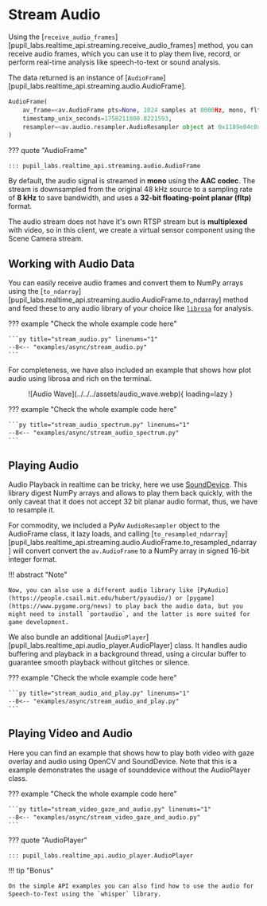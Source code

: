 # Stream Audio

<!-- badge:product Neon -->
<!-- badge:companion +2.8.31 -->
<!-- badge:version +1.7 -->

Using the [`receive_audio_frames`][pupil_labs.realtime_api.streaming.receive_audio_frames] method, you can receive audio frames, which you can use it to play them live, record, or perform real-time analysis like speech-to-text or sound analysis.

The data returned is an instance of [`AudioFrame`][pupil_labs.realtime_api.streaming.audio.AudioFrame].

```py linenums="0"
AudioFrame(
    av_frame=<av.AudioFrame pts=None, 1024 samples at 8000Hz, mono, fltp at 0x1189e0ac0>,
    timestamp_unix_seconds=1758211800.8221593,
    resampler=<av.audio.resampler.AudioResampler object at 0x1189e04c0>
)
```

??? quote "AudioFrame"

    ::: pupil_labs.realtime_api.streaming.audio.AudioFrame

By default, the audio signal is streamed in **mono** using the **AAC codec**. The stream is downsampled from the original 48 kHz source to a sampling rate of **8 kHz** to save bandwidth, and uses a **32-bit floating-point planar (fltp)** format.

The audio stream does not have it's own RTSP stream but is **multiplexed** with video, so in this client, we create a virtual sensor component using the Scene Camera stream.

## Working with Audio Data

You can easily receive audio frames and convert them to NumPy arrays using the [`to_ndarray`][pupil_labs.realtime_api.streaming.audio.AudioFrame.to_ndarray] method and feed these to any audio library of your choice like [`librosa`](https://librosa.org/) for analysis.

??? example "Check the whole example code here"

    ```py title="stream_audio.py" linenums="1"
    --8<-- "examples/async/stream_audio.py"
    ```

For completeness, we have also included an example that shows how plot audio using librosa and rich on the terminal.

<figure markdown="span">
![Audio Wave](../../../assets/audio_wave.webp){ loading=lazy }
</figure>

??? example "Check the whole example code here"

    ```py title="stream_audio_spectrum.py" linenums="1"
    --8<-- "examples/async/stream_audio_spectrum.py"
    ```

## Playing Audio

Audio Playback in realtime can be tricky, here we use [SoundDevice](https://python-sounddevice.readthedocs.io/). This library digest NumPy arrays and allows to play them back quickly, with the only caveat that it does not accept 32 bit planar audio format, thus, we have to resample it.

For commodity, we included a PyAv `AudioResampler` object to the AudioFrame class, it lazy loads, and calling [`to_resampled_ndarray`][pupil_labs.realtime_api.streaming.audio.AudioFrame.to_resampled_ndarray] will convert convert the `av.AudioFrame` to a NumPy array in signed 16-bit integer format.

!!! abstract "Note"

    Now, you can also use a different audio library like [PyAudio](https://people.csail.mit.edu/hubert/pyaudio/) or [pygame](https://www.pygame.org/news) to play back the audio data, but you might need to install `portaudio`, and the latter is more suited for game development.

We also bundle an additional [`AudioPlayer`][pupil_labs.realtime_api.audio_player.AudioPlayer] class. It handles audio buffering and playback in a background thread, using a circular buffer to guarantee smooth playback without glitches or silence.

??? example "Check the whole example code here"

    ```py title="stream_audio_and_play.py" linenums="1"
    --8<-- "examples/async/stream_audio_and_play.py"
    ```

## Playing Video and Audio

Here you can find an example that shows how to play both video with gaze overlay and audio using OpenCV and SoundDevice. Note that this is a example demonstrates the usage of sounddevice without the AudioPlayer class.

??? example "Check the whole example code here"

    ```py title="stream_video_gaze_and_audio.py" linenums="1"
    --8<-- "examples/async/stream_video_gaze_and_audio.py"
    ```

??? quote "AudioPlayer"

    ::: pupil_labs.realtime_api.audio_player.AudioPlayer

!!! tip "Bonus"

    On the simple API examples you can also find how to use the audio for Speech-to-Text using the `whisper` library.
